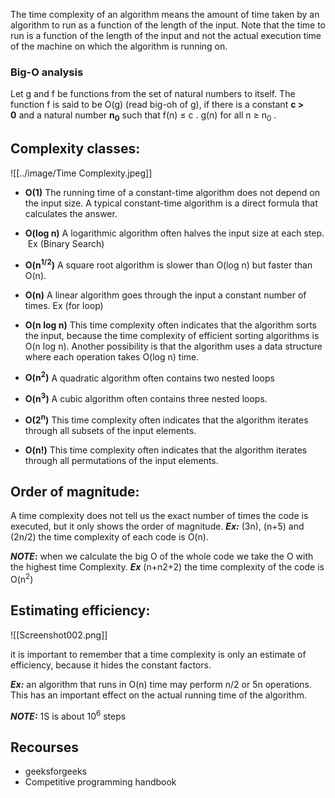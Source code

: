 The time complexity of an algorithm means the amount of time taken by an algorithm to run as a function of the length of the input. Note that the time to run is a function of the length of the input and not the actual execution time of the machine on which the algorithm is running on.

### Big-O analysis

Let g and f be functions from the set of natural numbers to itself. The function f is said to be O(g) (read big-oh of g), if there is a constant **c > 0** and a natural number **n<sub>0</sub>** such that f(n) ≤ c . g(n) for all n ≥ n<sub>0</sub> .

## **Complexity classes:**

![[../image/Time Complexity.jpeg]]
 
- **O(1)** The running time of a constant-time algorithm does not depend on the input size. A typical constant-time algorithm is a direct formula that calculates the answer.

- **O(log n)** A logarithmic algorithm often halves the input size at each step.  Ex (Binary Search)

- **O(n<sup>1/2</sup>)** A square root algorithm is slower than O(log n) but faster than O(n).

- **O(n)** A linear algorithm goes through the input a constant number of times. Ex (for loop)

- **O(n log n)** This time complexity often indicates that the algorithm sorts the input, because the time complexity of efficient sorting algorithms is O(n log n). Another possibility is that the algorithm uses a data structure where each operation takes O(log n) time.

- **O(n<sup>2</sup>)** A quadratic algorithm often contains two nested loops

- **O(n<sup>3</sup>)** A cubic algorithm often contains three nested loops.

- **O(2<sup>n</sup>)** This time complexity often indicates that the algorithm iterates through all subsets of the input elements.

- **O(n!)** This time complexity often indicates that the algorithm iterates through all permutations of the input elements.

## **Order of magnitude:**

A time complexity does not tell us the exact number of times the code is executed, but it only shows the order of magnitude.
**_Ex:_** (3n), (n+5) and (2n/2) the time complexity of each code is O(n).

**_NOTE_:** when we calculate the big O of the whole code we take the O with the highest time Complexity.
**_Ex_** (n+n2+2) the time complexity of the code is O(n<sup>2</sup>)

## **Estimating efficiency:**

![[Screenshot002.png]]

it is important to remember that a time complexity is only an estimate of efficiency, because it hides the constant factors.

**_Ex:_** an algorithm that runs in O(n) time may perform n/2 or 5n operations. This has an important effect on the actual running time of the algorithm.

**_NOTE:_** 1S is about 10<sup>6</sup> steps

## Recourses
- geeksforgeeks
- Competitive programming handbook

